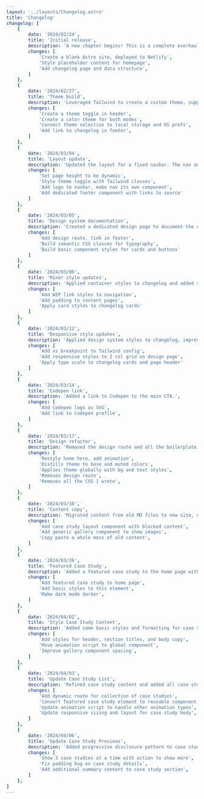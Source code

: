 ```yaml
---
layout: '../layouts/Changelog.astro'
title: 'Changelog'
changelog: [
	{
		date: '2024/02/24',
		title: 'Initial release',
		description: 'A new chapter begins! This is a complete overhaul of my site using new technology, creating new content, and taking a very different development approach.',
		changes: [
			'Create a blank Astro site, deployed to Netlify',
			'Style placeholder content for homepage',
			'Add changelog page and data structure',
		]
	},
	{
		date: '2024/02/27',
		title: 'Theme build',
		description: 'Leveraged Tailwind to create a custom theme, supporting light and dark modes.',
		changes: [
			'Create a theme toggle in header',
			'Create a color theme for both modes',
			'Connect theme selection to local storage and OS prefs',
			'Add link to changelog in footer',
		]
	},
	{
		date: '2024/03/04',
		title: 'Layout update',
		description: 'Updated the layout for a fixed navbar. The nav and footer are now dedicated components.',
		changes: [
			'Set page height to be dynamic',
			'Style theme toggle with Tailwind classes',
			'Add logo to navbar, make nav its own component',
			'Add dedicated footer component with links to source'
		]
	},
	{
		date: '2024/03/05',
		title: 'Design system documentation',
		description: 'Created a dedicated design page to document the evolving type scale and styles.',
		changes: [
			'Add design route, link in footer',
			'Build semantic CSS classes for typography',
			'Build basic component styles for cards and buttons'
		]
	},
	{
		date: '2024/03/06',
		title: 'Minor style updates',
		description: 'Applied container styles to changelog and added some padding for mobile users.',
		changes: [
			'Add WIP link styles to navigation',
			'Add padding to content pages',
			'Apply card styles to changelog cards'
		]
	},
	{
		date: '2024/03/12',
		title: 'Responsive style updates',
		description: 'Applied design system styles to changelog, improved responsive layout for design page.',
		changes: [
			'Add xs breakpoint to Tailwind config',
			'Add responsive styles to 2 col grid on design page',
			'Apply type scale to changelog cards and page header'
		]
	},
	{
		date: '2024/03/14',
		title: 'Codepen link',
		description: 'Added a link to Codepen to the main CTA.',
		changes: [
			'Add Codepen logo as SVG',
			'Add link to Codepen profile',
		]
	},
	{
		date: '2024/03/17',
		title: 'Design refactor',
		description: 'Removed the design route and all the boilerplate component styles I built a week or two ago... Essentially these elements were defined for the sake of definition, but were not going to be used. I have opted to build out styles as needed when composing varous elements across the site, vs a weighty library built up front.',
		changes: [
			'Restyle home hero, add animation',
			'Distills theme to base and muted colors',
			'Applies theme globally with bg and text styles',
			'Removes design route',
			'Removes all the CSS I wrote',
		]
	},
	{
		date: '2024/03/18',
		title: 'Content copy',
		description: 'Migrated content from old MD files to new site, nothing visible at this time.',
		changes: [
			'Add case study layout component with blocked content',
			'Add generic gallery component to show images',
			'Copy paste a whole mess of old content',
		]
	},
	{
		date: '2024/03/26',
		title: 'Featured Case Study',
		description: 'Added a featured case study to the home page with some light styling.',
		changes: [
			'Add featured case study to home page',
			'Add basic styles to this element',
			'Make dark mode darker',
		]
	},
	{
		date: '2024/04/02',
		title: 'Style Case Study Content',
		description: 'Added some basic styles and formatting for case study content.',
		changes: [
			'Add styles for header, section titles, and body copy',
			'Move animation script to global component',
			'Improve gallery component spacing',
		]
	},
	{
		date: '2024/04/03',
		title: 'Update Case Study List',
		description: 'Refined case study content and added all case studies to home page.',
		changes: [
			'Add dynamic route for collection of case studies',
			'Convert featured case study element to reusable component',
			'Update animation script to handle other animation types',
			'Update responsive sizing and layout for case study body',
		]
	},
	{
		date: '2024/04/06',
		title: 'Update Case Study Previews',
		description: 'Added progressive disclosure pattern to case study list.',
		changes: [
			'Show 3 case studies at a time with action to show more',
			'Fix padding bug on case study details',
			'Add additional summary content to case study section',
		]
	},
]
---
```

